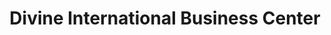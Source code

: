 ---
title: "Divine International Business Center"
url: /zwedru/divine-international-business-center/
shop: Lebensmittel
---